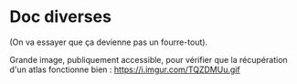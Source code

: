 # Doc diverses

(On va essayer que ça devienne pas un fourre-tout).

Grande image, publiquement accessible, pour vérifier que la récupération d'un atlas fonctionne bien : https://i.imgur.com/TQZDMUu.gif
